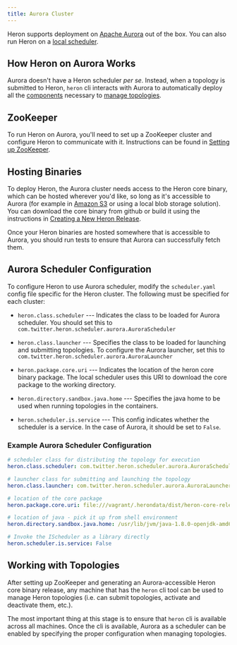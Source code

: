 ```yaml
---
title: Aurora Cluster
---
```


Heron supports deployment on [Apache Aurora](http://aurora.apache.org/) out of
the box. You can also run Heron on
a [local scheduler](../local).

## How Heron on Aurora Works

Aurora doesn't have a Heron scheduler *per se*. Instead, when a topology is
submitted to Heron, `heron` cli interacts with Aurora to automatically deploy
all the [components](../../../../concepts/architecture) necessary to [manage
topologies](../../../heron-cli).

## ZooKeeper

To run Heron on Aurora, you'll need to set up a ZooKeeper cluster and configure
Heron to communicate with it. Instructions can be found in [Setting up
ZooKeeper](../../statemanagers/zookeeper).

## Hosting Binaries

To deploy Heron, the Aurora cluster needs access to the
Heron core binary, which can be hosted wherever you'd like, so long as
it's accessible to Aurora (for example in [Amazon
S3](https://aws.amazon.com/s3/) or using a local blob storage solution). You
can download the core binary from github or build it using the instructions
in [Creating a New Heron Release](../../../../developers/compiling#building-a-full-release-package).

Once your Heron binaries are hosted somewhere that is accessible to Aurora, you
should run tests to ensure that Aurora can successfully fetch them.

## Aurora Scheduler Configuration

To configure Heron to use Aurora scheduler, modify the `scheduler.yaml`
config file specific for the Heron cluster. The following must be specified
for each cluster:

* `heron.class.scheduler` --- Indicates the class to be loaded for Aurora scheduler.
You should set this to `com.twitter.heron.scheduler.aurora.AuroraScheduler`

* `heron.class.launcher` --- Specifies the class to be loaded for launching and
submitting topologies. To configure the Aurora launcher, set this to
`com.twitter.heron.scheduler.aurora.AuroraLauncher`

* `heron.package.core.uri` --- Indicates the location of the heron core binary package.
The local scheduler uses this URI to download the core package to the working directory.

* `heron.directory.sandbox.java.home` --- Specifies the java home to
be used when running topologies in the containers.

* `heron.scheduler.is.service` --- This config indicates whether the scheduler
is a service. In the case of Aurora, it should be set to `False`.

### Example Aurora Scheduler Configuration

```yaml
# scheduler class for distributing the topology for execution
heron.class.scheduler: com.twitter.heron.scheduler.aurora.AuroraScheduler

# launcher class for submitting and launching the topology
heron.class.launcher: com.twitter.heron.scheduler.aurora.AuroraLauncher

# location of the core package
heron.package.core.uri: file:///vagrant/.herondata/dist/heron-core-release.tar.gz

# location of java - pick it up from shell environment
heron.directory.sandbox.java.home: /usr/lib/jvm/java-1.8.0-openjdk-amd64/

# Invoke the IScheduler as a library directly
heron.scheduler.is.service: False
```

## Working with Topologies

After setting up ZooKeeper and generating an Aurora-accessible Heron core binary
release, any machine that has the `heron` cli tool can be used to manage Heron
topologies (i.e. can submit topologies, activate and deactivate them, etc.).

The most important thing at this stage is to ensure that `heron` cli is available
across all machines. Once the cli is available, Aurora as a scheduler
can be enabled by specifying the proper configuration when managing topologies.
